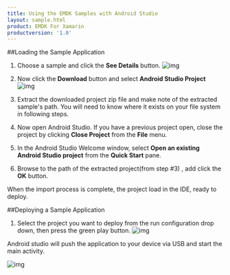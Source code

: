 ```yaml
---
title: Using the EMDK Samples with Android Studio
layout: sample.html
product: EMDK For Xamarin
productversion: '1.0'
---
```


##Loading the Sample Application

1. Choose a sample and click the **See Details** button.
    ![img](select_a_sample.png)
2. Now click the **Download** button and select **Android Studio Project**
    ![img](download_a_sample.png)
3. Extract the downloaded project zip file and make note of the extracted sample's path. You will need to know where it exists on your file system in following steps.

4. Now open Android Studio.  If you have a previous project open, close the project by clicking **Close Project** from the **File** menu.

5. In the Android Studio Welcome window, select **Open an existing Android Studio project** from the **Quick Start** pane.

6. Browse to the path of the extracted project(from step #3) , add click the **OK** button.

When the import process is complete, the project load in the IDE, ready to deploy.
  

##Deploying a Sample Application

1. Select the project you want to deploy from the run configuration drop down, then press the green play button.
![img](/img/sample/as_import_samples_11.png)

 
 Android studio will push the application to your device via USB and start the main activity.

 ![img](profileWifiSample1.png)



















